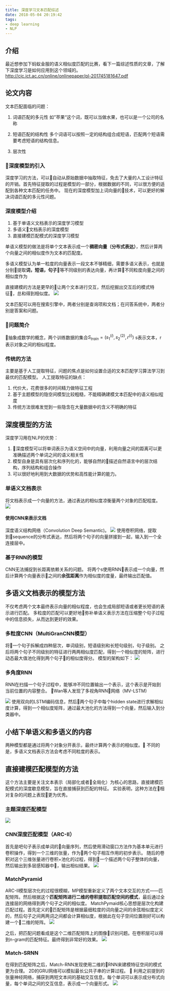 ```yaml
---
title: 深度学习文本匹配综述
date: 2018-05-04 20:19:42
tags: 
- deep learning
- NLP
---
```

## 介绍
最近想参加下蚂蚁金服的语义相似度匹配的比赛，看下一篇综述性质的文章，了解下深度学习是如何应用到这个领域的。
http://cjc.ict.ac.cn/online/onlinepaper/pl-201745181647.pdf
<!-- more -->

## 论文内容
文本匹配面临的问题：
1. 词语匹配的多元性
如”苹果“这个词，既可以当做水果，也可以是一个公司的名称

2. 短语匹配的结构性
多个词语可以按照一定的结构组合成短语，匹配两个短语需要考虑短语的结构信息。
3. 层次性

### 深度模型的引入
深度学习的方法，可以自动从原始数据中抽取特征，免去了大量的人工设计特征的开销。首先特征提取的过程是模型的一部分，根据数据的不同，可以很方便的适配到各种文本匹配的任务中。
现在的深度模型加上词向量的技术，可以更好的解决词语匹配的多元性问题。

### 深度模型介绍
1. 基于单语义文档表示的深度学习模型
2. 多语义文档表示的深度模型
3. 直接建模匹配模式的深度学习模型

单语义模型的做法是将单个文本表示成一个**稠密向量（分布式表达）**，然后计算两个向量之间的相似度作为文本的匹配度。

多语义模型认为单一粒度的向量表示一段文本不够精细，需要多语义表示，也就是分别提取**词，短语，句子**等不同级别的表达向量，再计算不同粒度向量之间的相似度作为

直接建模的方法是更早的让两个文本进行交互，然后挖掘出交互后的模式特征，总和得到相似度。
![](https://ws2.sinaimg.cn/large/006tKfTcgy1fqzlb0z7uzj30h508qmxe.jpg)

文本匹配可以用在搜索引擎中，两者分别是查询项和文档；在问答系统中，两者分别是答案和问题。

### 问题简介
抽象成数学的概念，两个训练数据的集合$S_{train}={(s_1^{(i)}, s_2^{(2)},r^{(i)})}$
s表示文本，r表示对象之间的相似程度。

### 传统的方法
主要是基于人工提取特征，问题的焦点是如何设置合适的文本匹配学习算法学习到最优的匹配模型。
人工提取特征的缺点：
1. 代价大，花费很多的时间精力做特征工程
2. 基于主题模型的隐空间模型比较粗糙，不能精确建模文本匹配中的语义相似程度
3. 传统方法很难发觉到一些隐含在大量数据中的含义不明确的特征


## 深度模型的方法
深度学习用在NLP的优势：
1. 深度模型可以将单词表示为语义空间中的向量，利用向量之间的距离可以更准确描述两个单词之间的语义相关性
2. 模型自身是具有层次化和序列化的，能够自然的描述自然语言中的层次结构，序列结构和组合操作
3. 可以很好地利用到大数据的优势和高性能计算的能力。

### 单语义文档表示
将文档表示成一个向量的方法，通过表达的相似度凉衡量两个对象的匹配程度。
![](https://ws3.sinaimg.cn/large/006tKfTcgy1fqznjp6tfgj30gj0a63yl.jpg)

#### 使用CNN来表示文档
深度语义结构网络（Convolution Deep Semantic)。
![](https://ws3.sinaimg.cn/large/006tKfTcgy1fqznlac0vtj30hz0g1aaj.jpg)
使用卷积网络，提取到sequence的分布式表达，然后将两个句子的向量拼接到一起，输入到一个全连接层中。

### 基于RNN的模型

CNN无法捕捉到长距离依赖关系的问题。
将两个s使用RNN表示成一个向量，然后计算两个向量表示之间的**余弦距离**作为相似度的度量，最终输出匹配值。


## 多语义文档表示的模型方法
不仅考虑两个文本最终表示向量的相似程度，也会生成局部短语或者更长短语的表示进行匹配。
多粒度的匹配可以更好地弥补单语义表示方法在压缩整个句子过程中的信息损失，从而达到更好的效果。

### 多粒度CNN（MultiGranCNN模型）
将一个句子拆解成四种层次，单词级别，短语级别和长短句级别，句子级别。
之后将两个句子不同级别的特征进行两两相似度匹配，得到一个相似度的矩阵，进行动态最大值池化得到两个句子的相似度得分。
模型的架构如下：
![](https://ws4.sinaimg.cn/large/006tKfTcgy1fqzo0eacpyj30hi0aoq3r.jpg)

### 多角度RNN
RNN在扫描一个句子过程中，能够冲不同位置输出一个表示，这个表示是开始到当前位置的内容整合。
Wan等人发现了多视角RNN网络（MV-LSTM)

![](https://ws3.sinaimg.cn/large/006tKfTcgy1fqzo3l8om5j30hi0c0aad.jpg)
使用双向的LSTM编码信息，然后两个句子中每个hidden state进行求解相似度计算，得到一个相似度矩阵，通过最大池化的方法得到一个向量，然后输入到分类器中。

## 小结下单语义和多语义的内容
两种模型都是通过将两个对象分开表示，最终计算两个表示的相似度。
不同的是，多语义文档表示方法会考虑不同粒度的表示。

## 直接建模匹配模型的方法
这个方法主要是关注文本表示（局部化或者全局化）为核心的思路，直接建模匹配模式的深度歇息模型，旨在直接捕获到匹配的特征。
实验表明，这种方法在相对复杂的问题上表现更为优秀。
### 主题深度匹配模型
![](https://ws3.sinaimg.cn/large/006tKfTcgy1fqzo9zb4t9j30rj0dggpw.jpg)

### CNN深度匹配模型（ARC-II）
首先是吧句子表示成单词的向量序列，然后使用滑动窗口方法作为基本单元进行卷积操作，得到一个三维的张量，作为两个句子相互作用的初步表示。
随后的卷积对这个三维张量进行卷积+池化的过程，得到一个描述两个句子整体的向量，然后输出到多层感知器中，输出相似结果。
![](https://ws2.sinaimg.cn/large/006tKfTcgy1fqzof8y0aej30xu0csabx.jpg)

### MatchPyramid
ARC-II模型层次化的过程很模糊，MP模型重新定义了两个文本交互的方式——匹配矩阵。然后根据这个**匹配矩阵进行二维的卷积提取匹配空间的模式**，最后通过全连接层的网络得到两个句子之间的相似度。
MatchPymaid核心思想是层次化构建匹配过程。首先定义的匹配矩阵是根据最细粒度的词向量之间的余弦相似度定义的，然后句子之间两两词之间都会计算相似度，根据此在句子空间位置刚好可以构建一个二维的矩阵。
![](https://ws4.sinaimg.cn/large/006tKfTcgy1fr08v07wiqj30q20fegpr.jpg)

之后，把匹配问题看成是这个二维匹配矩阵上的图像识别问题。在卷积层可以得到n-gram的匹配特征。最终得到非常好的效果。
![](https://ws2.sinaimg.cn/large/006tKfTcgy1fr08wmcrv1j30f20o4t9o.jpg)

### Match-SRNN
在得到匹配矩阵之后，Match-RNN发现使用二维的RNN来建模特征空间的模式更为合理。
2D的GRU网络可以模拟最长公共子串的计算过程。

利用之前提到的张量神经网络，捕获到两短文本间的基础交互信息，每个单词可以表示成分布式向量，每个单词之间的交互信息，表示成一个向量形式。
![](https://ws1.sinaimg.cn/large/006tKfTcgy1fr091briskj30hx09sdfy.jpg)

